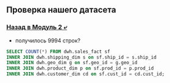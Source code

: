 ## Проверка нашего датасета

### [Назад в Модуль 2 ⤶](/data/Module2/readme.md)

- получилось 9994 строк?

```sql
SELECT COUNT(*) FROM dwh.sales_fact sf
INNER JOIN dwh.shipping_dim s on sf.ship_id = s.ship_id
INNER JOIN dwh.geo_dim g on sf.geo_id = g.geo_id
INNER JOIN dwh.product_dim p on sf.prod_id = p.prod_id
INNER JOIN dwh.customer_dim cd on sf.cust_id = cd.cust_id;
```